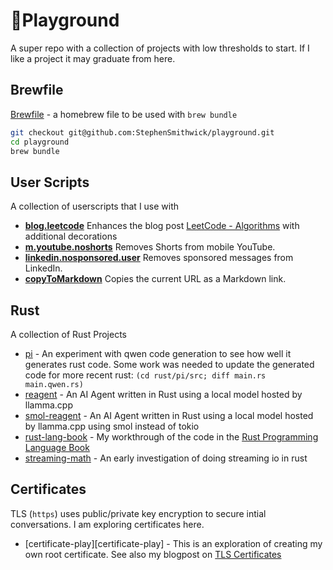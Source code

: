 [//]: # (External)
[rust-book]: https://doc.rust-lang.org/book/title-page.html
[me.tls-certificates]: https://stephensmithwick.github.io/tls/tls-certificates.html

[//]: # (Misc)
[brewfile]: Brewfile

[//]: # (User Scripts)
[blog.leetcode]: /user-scripts/blog.leetcode.user.js
[m.youtube.noshorts]: /user-scripts/m.youtube.noshorts.user.js
[linkedin.nosponsored.user]: /user-scripts/linkedin.nosponsored.user.js
[copyToMarkdown]: /user-scripts/copyToMarkdown.user.js

[//]: # (Rust)
[pi]: /rust/pi
[reagent]: /rust/reagent
[smol-reagent]: /rust/smol-reagent
[rust-lang-book]: /rust/rust-lang-book
[streaming-math]: /rust/streaming-math


# 🛝Playground 
A super repo with a collection of projects with low thresholds to start.  If I like a project it may graduate from here.

## Brewfile
[Brewfile][brewfile] - a homebrew file to be used with `brew bundle`
```bash
git checkout git@github.com:StephenSmithwick/playground.git
cd playground
brew bundle
```

## User Scripts
A collection of userscripts that I use with 
- **[blog.leetcode][blog.leetcode]** Enhances the blog post [LeetCode - Algorithms](https://stephensmithwick.github.io/leetcode/leetcode-algorithms.html) with additional decorations
- **[m.youtube.noshorts][m.youtube.noshorts]** Removes Shorts from mobile YouTube.
- **[linkedin.nosponsored.user][linkedin.nosponsored.user]** Removes sponsored messages from LinkedIn.
- **[copyToMarkdown][copyToMarkdown]** Copies the current URL as a Markdown link.

## Rust
A collection of Rust Projects
- [pi][pi] - An experiment with qwen code generation to see how well it generates rust code.  Some work was needed to update the generated code for more recent rust: 
    `(cd rust/pi/src; diff main.rs main.qwen.rs)`
- [reagent][reagent] - An AI Agent written in Rust using a local model hosted by llamma.cpp
- [smol-reagent][smol-reagent] - An AI Agent written in Rust using a local model hosted by llamma.cpp using smol instead of tokio
- [rust-lang-book][rust-lang-book] - My workthrough of the code in the [Rust Programming Language Book][rust-book]
- [streaming-math][streaming-math] - An early investigation of doing streaming io in rust


## Certificates
TLS (`https`) uses public/private key encryption to secure intial conversations.  I am exploring certificates here.
- [certificate-play][certificate-play] -  This is an exploration of creating my own root certificate.  See also my blogpost on [TLS Certificates][me.tls-certificates]
